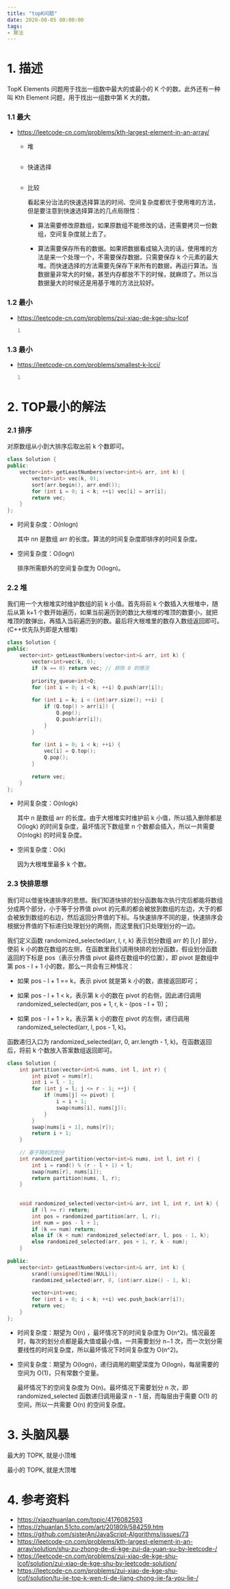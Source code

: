 ```yaml
---
title: "topK问题"
date: 2020-08-05 00:00:00
tags:
- 算法
---
```


# 1. 描述

TopK Elements 问题用于找出一组数中最大的或最小的 K 个的数。此外还有一种叫 Kth Element 问题，用于找出一组数中第 K 大的数。

<!-- more -->

### 1.1 最大

+ https://leetcode-cn.com/problems/kth-largest-element-in-an-array/

  + 堆
  
  ```go

  ```
  
  + 快速选择
  
  ```go
  
  ```
  
  + 比较
  
    看起来分治法的快速选择算法的时间、空间复杂度都优于使用堆的方法，但是要注意到快速选择算法的几点局限性：
  
    + 算法需要修改原数组，如果原数组不能修改的话，还需要拷贝一份数组，空间复杂度就上去了。
  
    + 算法需要保存所有的数据。如果把数据看成输入流的话，使用堆的方法是来一个处理一个，不需要保存数据，只需要保存 k 个元素的最大堆。而快速选择的方法需要先保存下来所有的数据，再运行算法。当数据量非常大的时候，甚至内存都放不下的时候，就麻烦了。所以当数据量大的时候还是用基于堆的方法比较好。
  
    


### 1.2 最小

+ https://leetcode-cn.com/problems/zui-xiao-de-kge-shu-lcof

  ```go
  1
  ```

### 1.3 最小

+ https://leetcode-cn.com/problems/smallest-k-lcci/

  ```go
  1
  ```



# 2. TOP最小的解法

### 2.1 排序

对原数组从小到大排序后取出前 k 个数即可。

```cpp
class Solution {
public:
    vector<int> getLeastNumbers(vector<int>& arr, int k) {
        vector<int> vec(k, 0);
        sort(arr.begin(), arr.end());
        for (int i = 0; i < k; ++i) vec[i] = arr[i];
        return vec;
    }
};
```

+ 时间复杂度：O(nlogn)

  其中 nn 是数组 arr 的长度。算法的时间复杂度即排序的时间复杂度。

+ 空间复杂度：O(logn)

  排序所需额外的空间复杂度为 O(logn)。



### 2.2 堆

我们用一个大根堆实时维护数组的前 k 小值。首先将前 k 个数插入大根堆中，随后从第 k+1 个数开始遍历，如果当前遍历到的数比大根堆的堆顶的数要小，就把堆顶的数弹出，再插入当前遍历到的数。最后将大根堆里的数存入数组返回即可。(C++优先队列即是大根堆)

```c++
class Solution {
public:
    vector<int> getLeastNumbers(vector<int>& arr, int k) {
        vector<int>vec(k, 0);
        if (k == 0) return vec; // 排除 0 的情况
      
        priority_queue<int>Q;
        for (int i = 0; i < k; ++i) Q.push(arr[i]);
      
        for (int i = k; i < (int)arr.size(); ++i) {
            if (Q.top() > arr[i]) {
                Q.pop();
                Q.push(arr[i]);
            }
        }
      
        for (int i = 0; i < k; ++i) {
            vec[i] = Q.top();	
            Q.pop();
        }
      
        return vec;
    }
};
```



+ 时间复杂度：O(nlogk)

  其中 n 是数组 arr 的长度。由于大根堆实时维护前 k 小值，所以插入删除都是 O(logk) 的时间复杂度，最坏情况下数组里 n 个数都会插入，所以一共需要 O(nlogk) 的时间复杂度。

+ 空间复杂度：O(k)

  因为大根堆里最多 k 个数。



### 2.3 快排思想

我们可以借鉴快速排序的思想。我们知道快排的划分函数每次执行完后都能将数组分成两个部分，小于等于分界值 pivot 的元素的都会被放到数组的左边，大于的都会被放到数组的右边，然后返回分界值的下标。与快速排序不同的是，快速排序会根据分界值的下标递归处理划分的两侧，而这里我们只处理划分的一边。



我们定义函数 randomized_selected(arr, l, r, k) 表示划分数组 arr 的 [l,r] 部分，使前 k 小的数在数组的左侧，在函数里我们调用快排的划分函数，假设划分函数返回的下标是 pos（表示分界值 pivot 最终在数组中的位置），即 pivot 是数组中第 pos - l + 1 小的数，那么一共会有三种情况：

+ 如果 pos - l + 1 == k，表示 pivot 就是第 k 小的数，直接返回即可；

+ 如果 pos - l + 1 < k，表示第 k 小的数在 pivot 的右侧，因此递归调用 randomized_selected(arr, pos + 1, r, k - (pos - l + 1))；

+ 如果 pos - l + 1 > k，表示第 k 小的数在 pivot 的左侧，递归调用 randomized_selected(arr, l, pos - 1, k)。

函数递归入口为 randomized_selected(arr, 0, arr.length - 1, k)。在函数返回后，将前 k 个数放入答案数组返回即可。

```cpp
class Solution {
    int partition(vector<int>& nums, int l, int r) {
        int pivot = nums[r];
        int i = l - 1;
        for (int j = l; j <= r - 1; ++j) {
            if (nums[j] <= pivot) {
                i = i + 1;
                swap(nums[i], nums[j]);
            }
        }
        swap(nums[i + 1], nums[r]);
        return i + 1;
    }
  
    // 基于随机的划分
    int randomized_partition(vector<int>& nums, int l, int r) {
        int i = rand() % (r - l + 1) + l;
        swap(nums[r], nums[i]);
        return partition(nums, l, r);
    }
  
  
    void randomized_selected(vector<int>& arr, int l, int r, int k) {
        if (l >= r) return;
        int pos = randomized_partition(arr, l, r);
        int num = pos - l + 1;
        if (k == num) return;
        else if (k < num) randomized_selected(arr, l, pos - 1, k);
        else randomized_selected(arr, pos + 1, r, k - num);   
    }
  
public:
    vector<int> getLeastNumbers(vector<int>& arr, int k) {
        srand((unsigned)time(NULL));
        randomized_selected(arr, 0, (int)arr.size() - 1, k);
      
        vector<int>vec;
        for (int i = 0; i < k; ++i) vec.push_back(arr[i]);
        return vec;
    }
};
```



+ 时间复杂度：期望为 O(n) ，最坏情况下的时间复杂度为 O(n^2)。情况最差时，每次的划分点都是最大值或最小值，一共需要划分 n−1 次，而一次划分需要线性的时间复杂度，所以最坏情况下时间复杂度为 O(n^2)。

+ 空间复杂度：期望为 O(logn)，递归调用的期望深度为 O(logn)，每层需要的空间为 O(1)，只有常数个变量。

  最坏情况下的空间复杂度为 O(n)。最坏情况下需要划分 n 次，即 randomized_selected 函数递归调用最深 n - 1 层，而每层由于需要 O(1) 的空间，所以一共需要 O(n) 的空间复杂度。



# 3. 头脑风暴

最大的 TOPK, 就是小顶堆

最小的 TOPK, 就是大顶堆



# 4. 参考资料

+ https://xiaozhuanlan.com/topic/4176082593
+ https://zhuanlan.51cto.com/art/201809/584259.htm
+ https://github.com/sisterAn/JavaScript-Algorithms/issues/73
+ https://leetcode-cn.com/problems/kth-largest-element-in-an-array/solution/shu-zu-zhong-de-di-kge-zui-da-yuan-su-by-leetcode-/
+ https://leetcode-cn.com/problems/zui-xiao-de-kge-shu-lcof/solution/zui-xiao-de-kge-shu-by-leetcode-solution/
+ https://leetcode-cn.com/problems/zui-xiao-de-kge-shu-lcof/solution/tu-jie-top-k-wen-ti-de-liang-chong-jie-fa-you-lie-/